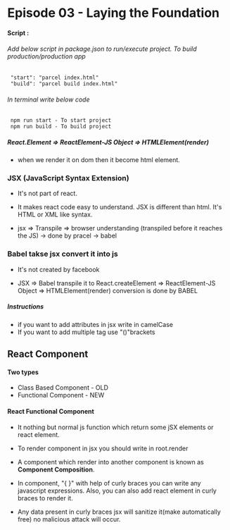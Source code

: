 # Episode 03 - Laying the Foundation

#### Script :

###### Add below script in package.json to run/execute project. To build production/production app
```
 "start": "parcel index.html"
 "build": "parcel build index.html"
```

###### In terminal write below code
```
 npm run start - To start project
 npm run build - To build project
 ```

##### React.Element => ReactElement-JS Object => HTMLElement(render)

- when we render it on dom then it become html element.

### JSX (JavaScript Syntax Extension)

- It's not part of react.
- It makes react code easy to understand. JSX is different than html. It's HTML or XML like syntax.

- jsx => Transpile => browser understanding
  (transpiled before it reaches the JS) -> done by pracel -> babel

### Babel takse jsx convert it into js

- It's not created by facebook

- JSX => Babel transpile it to React.createElement => ReactElement-JS Object => HTMLElement(render) conversion is done by BABEL

##### Instructions  
- if you want to add attributes in jsx write in camelCase
- If you want to add multiple tag use "()"brackets

## React Component

#### Two types

- Class Based Component - OLD
- Functional Component - NEW

#### React Functional Component

- It nothing but normal js function which return some jSX elements or react element.

- To render component in jsx you should write in root.render<componentName />

- A component which render into another component is known as <b>Component Composition</b>.

- In component, "{ }" with help of curly braces you can write any javascript expressions. Also, you can also add react element in curly braces to render it.

- Any data present in curly braces jsx will sanitize it(make automatically free) no malicious attack will occur.



